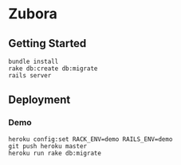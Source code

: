# Zubora

## Getting Started

```
bundle install
rake db:create db:migrate
rails server
```

## Deployment

### Demo

```
heroku config:set RACK_ENV=demo RAILS_ENV=demo
git push heroku master
heroku run rake db:migrate
```


